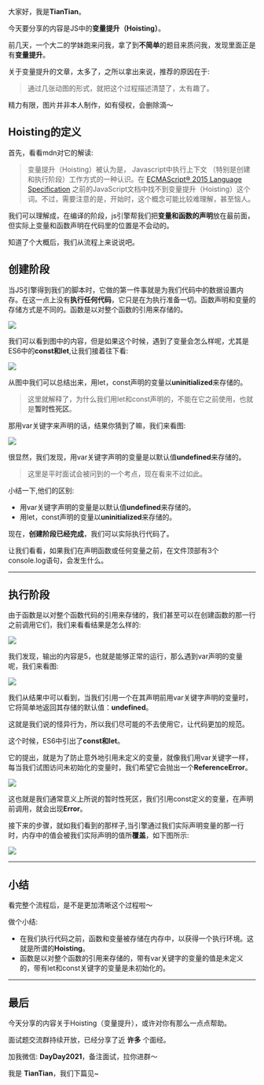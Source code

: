 

大家好，我是**TianTian**。

今天要分享的内容是JS中的**变量提升（Hoisting）**。

前几天，一个大二的学妹跑来问我，拿了到**不简单**的题目来质问我，发现里面正是有**变量提升**。

关于变量提升的文章，太多了，之所以拿出来说，推荐的原因在于:

> 通过几张动图的形式，就把这个过程描述清楚了，太有趣了。



精力有限，图片并非本人制作，如有侵权，会删除滴～



## Hoisting的定义

首先，看看mdn对它的解读:

> 变量提升（Hoisting）被认为是， Javascript中执行上下文 （特别是创建和执行阶段）工作方式的一种认识。在 [ECMAScript® 2015 Language Specification](https://www.ecma-international.org/ecma-262/6.0/index.html) 之前的JavaScript文档中找不到变量提升（Hoisting）这个词。不过，需要注意的是，开始时，这个概念可能比较难理解，甚至恼人。

我们可以理解成，在编译的阶段，js引擎帮我们把**变量和函数的声明**放在最前面，但实际上变量和函数声明在代码里的位置是不会动的。



知道了个大概后，我们从流程上来说说吧。



## 创建阶段

当JS引擎得到我们的脚本时，它做的第一件事就是为我们代码中的数据设置内存。在这一点上没有**执行任何代码**，它只是在为执行准备一切。函数声明和变量的存储方式是不同的。函数是以对整个函数的引用来存储的。

![](../../images/外文/JS预编译/1.gif)



我们可以看到图中的内容，但是如果这个时候，遇到了变量会怎么样呢，尤其是ES6中的**const和let**,让我们接着往下看:

![](../../images/外文/JS预编译/2.gif)



从图中我们可以总结出来，用let，const声明的变量以**uninitialized**来存储的。

> 这里就解释了，为什么我们用let和const声明的，不能在它之前使用，也就是**暂时性死区**。

那用var关键字来声明的话，结果你猜到了嘛，我们来看图:

![](../../images/外文/JS预编译/3.gif)



很显然，我们发现，用var关键字声明的变量是以默认值**undefined**来存储的。

> 这里是平时面试会被问到的一个考点，现在看来不过如此。



小结一下,他们的区别:

- 用var关键字声明的变量是以默认值**undefined**来存储的。
- 用let，const声明的变量以**uninitialized**来存储的。



现在，**创建阶段已经完成**，我们可以实际执行代码了。

让我们看看，如果我们在声明函数或任何变量之前，在文件顶部有3个console.log语句，会发生什么。



------

## 执行阶段

由于函数是以对整个函数代码的引用来存储的，我们甚至可以在创建函数的那一行之前调用它们，我们来看看结果是怎么样的:

![](../../images/外文/JS预编译/4.gif)

我们发现，输出的内容是5，也就是能够正常的运行，那么遇到var声明的变量呢，我们来看图:

![](../../images/外文/JS预编译/5.gif)

我们从结果中可以看到，当我们引用一个在其声明前用var关键字声明的变量时，它将简单地返回其存储的默认值：**undefined**。

这就是我们说的怪异行为，所以我们尽可能的不去使用它，让代码更加的规范。



这个时候，ES6中引出了**const和let**。

它的提出，就是为了防止意外地引用未定义的变量，就像我们用var关键字一样，每当我们试图访问未初始化的变量时，我们希望它会抛出一个**ReferenceError**。

![](../../images/外文/JS预编译/6.gif)

这也就是我们通常意义上所说的暂时性死区，我们引用const定义的变量，在声明前调用，就会出现**Error**。



接下来的步骤，就如我们看到的那样子,当引擎通过我们实际声明变量的那一行时，内存中的值会被我们实际声明的值所**覆盖**，如下图所示:

![](../../images/外文/JS预编译/7.gif)



------



## 小结

看完整个流程后，是不是更加清晰这个过程啦～

做个小结:

- 在我们执行代码之前，函数和变量被存储在内存中，以获得一个执行环境。这就是所谓的**Hoisting**。
- 函数是以对整个函数的引用来存储的，带有var关键字的变量的值是未定义的，带有let和const关键字的变量是未初始化的。



-----



## 最后

今天分享的内容关于Hoisting（变量提升），或许对你有那么一点点帮助。

面试题交流群持续开放，已经分享了近 **许多** 个面经。

加我微信: **DayDay2021**，备注面试，拉你进群～

我是 **TianTian**，我们下篇见~

